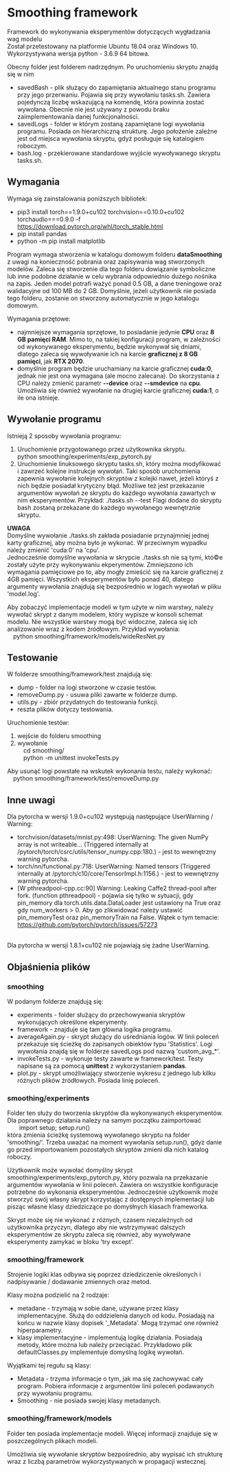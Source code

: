 
# Smoothing framework

Framework do wykonywania eksperymentów dotyczących wygładzania wag modelu<br>
Został przetestowany na platformie Ubuntu 18.04 oraz Windows 10. Wykorzystywana wersja python - 3.6.9 64 bitowa.

Obecny folder jest folderem nadrzędnym. Po uruchomieniu skryptu znajdą się w nim
* savedBash - plik służący do zapamiętania aktualnego stanu programu przy jego przerwaniu. Pojawia się przy wywołaniu tasks.sh. Zawiera pojedynczą liczbę wskazującą na komendę, która powinna zostać wywołana. Obecnie nie jest używany z powodu braku zaimplementowania danej funkcjonalności.
* savedLogs - folder w którym zostaną zapamiętane logi wywołania programu. Posiada on hierarchiczną strukturę. Jego położenie zależne jest od miejsca wywołania skryptu, gdyż posługuje się katalogiem roboczym. 
* bash.log - przekierowane standardowe wyjście wywoływanego skryptu tasks.sh.

## Wymagania 

Wymaga się zainstalowania poniższych bibliotek:
* pip3 install torch==1.9.0+cu102 torchvision==0.10.0+cu102 torchaudio===0.9.0 -f https://download.pytorch.org/whl/torch_stable.html
* pip install pandas
* python -m pip install matplotlib

Program wymaga stworzenia w katalogu domowym folderu **dataSmoothing** z uwagi na konieczność pobrania oraz zapisywania wag stworzonych modelów.
Zaleca się stworzenie dla tego folderu dowiązanie symboliczne lub inne podobne działanie w celu wybrania odpowiednio dużego nośnika na zapis.
Jeden model potrafi ważyć ponad 0.5 GB, a dane treningowe oraz walidacyjne od 100 MB do 2 GB.
Domyślnie, jeżeli użytkownik nie posiada tego folderu, zostanie on stworzony automatycznie w jego katalogu domowym.

Wymagania przętowe:
* najmniejsze wymagania sprzętowe, to posiadanie jedynie **CPU** oraz **8 GB pamięci RAM**. Mimo to, na takiej konfiguracji program, w zależności od wykonywanego eksperymentu, będzie wykonywał się dniami, dlatego zaleca się wywoływanie ich na karcie **graficznej z 8 GB pamięci**, jak **RTX 2070**.
* domyślnie program będzie uruchamiany na karcie graficznej **cuda:0**, jednak nie jest ona wymagana (ale mocno zalecana). Do skorzystania z CPU należy zmienić parametr **--device** oraz **--smdevice** na **cpu**. Umożliwia się również wywołanie na drugiej karcie graficznej **cuda:1**, o ile ona istnieje.

## Wywołanie programu

Istnieją 2 sposoby wywołania programu:
1. Uruchomienie przygotowanego przez użytkownika skryptu. <br>
    python smoothing/experiments/exp_pytorch.py
2. Uruchomienie linuksowego skryptu tasks.sh, który można modyfikować i zawrzeć kolejne instrukcje wywołań. Taki sposób uruchomienia zapewnia wywołanie kolejnych skryptów z kolejki nawet, jeżeli któryś z nich będzie posiadał krytyczny błąd.
Możliwe też jest przekazanie argumentów wywołań ze skryptu do każdego wywołania zawartych w nim eksperymentów. Przykład:
    ./tasks.sh --test
Flagi dodane do skryptu bash zostaną przekazane do każdego wywołanego wewnętrznie skryptu.

__UWAGA__ <br>
Domyślne wywołanie ./tasks.sh zakłada posiadanie przynajmniej jednej karty graficznej, aby można było je wykonać. 
W przeciwnym wypadku należy zmienić 'cuda:0' na 'cpu'. <br>
Jednocześnie domyślne wywołania w skrypcie ./tasks.sh nie są tymi, któ©e zostały użyte przy wykonywaniu ekperymentów.
Zmniejszono ich wymagania pamięciowe po to, aby mogły zmieścić się na karcie graficznej z 4GB pamięci.
Wszystkich eksperymentów było ponad 40, dlatego argumenty wywołania znajdują się bezpośrednio w logach wywołań w pliku 'model.log'.


Aby zobaczyć implementacje modeli w tym użyte w nim warstwy, należy wywołać skrypt z danym modelem, który wypisze w konsoli schemat modelu. Nie wszystkie warstwy mogą być widoczne, zaleca się ich analizowanie wraz z kodem źródłowym.
Przykład wywołania: <br>
&emsp;python smoothing/framework/models/wideResNet.py

## Testowanie

W folderze smoothing/framework/test znajdują się:
* dump - folder na logi stworzone w czasie testów.
* removeDump.py - usuwa pliki zawarte w folderze dump.
* utils.py - zbiór przydatnych do testowania funkcji.
* reszta plików dotyczy testowania. 

Uruchomienie testów:
1. wejście do folderu smoothing <br>
2. wywołanie <br>
    &emsp;cd smoothing/ <br>
    &emsp;python -m unittest invokeTests.py

Aby usunąć logi powstałe na wskutek wykonania testu, należy wykonać: <br>
&emsp;python smoothing/framework/test/removeDump.py 

## Inne uwagi

Dla pytorcha w wersji 1.9.0+cu102 występują następujące UserWarning / Warning:
+ torchvision/datasets/mnist.py:498: UserWarning: The given NumPy array is not writeable... (Triggered internally at  /pytorch/torch/csrc/utils/tensor_numpy.cpp:180.) - jest to wewnętrzny warning pytorcha.
+ torch/nn/functional.py:718: UserWarning: Named tensors (Triggered internally at  /pytorch/c10/core/TensorImpl.h:1156.) - jest to wewnętrzny warning pytorcha.
+ [W pthreadpool-cpp.cc:90] Warning: Leaking Caffe2 thread-pool after fork. (function pthreadpool) - pojawia się tylko w sytuacji, gdy pin_memory dla torch.utils.data.DataLoader jest ustawiony na True oraz gdy num_workers > 0. Aby go zlikwidować należy ustawić pin_memoryTest oraz pin_memoryTrain na False. Wątek o tym temacie: https://github.com/pytorch/pytorch/issues/57273

<br>
Dla pytorcha w wersji 1.8.1+cu102 nie pojawiają się żadne UserWarning.


## Objaśnienia plików

### **smoothing**

W podanym folderze znajdują się:
* experiments - folder służący do przechowywania skryptów wykonujących określone ekperymenty.
* framework - znajduje się tam główna logika programu.
* averageAgain.py - skrypt służący do uśredniania logów. W linii poleceń przekazuje się ścieżkę do zapisanych obiektów typu 'Statistics'. Logi wywołania znajdą się w folderze savedLogs pod nazwą 'custom_avg_*'.
* invokeTests.py - wykonuje testy zawarte w framework/test. Testy napisane są za pomocą **unittest** z wykorzystaniem **pandas**.
* plot.py - skrypt umożliwiający stworzenie wykresu z jednego lub kilku różnych plików źródłowych. Posiada linię poleceń.

### **smoothing/experiments**

Folder ten służy do tworzenia skryptów dla wykonywanych eksperymentów.
Dla poprawnego działania należy na samym początku zaimportować <br>
&emsp;&emsp;import setup; setup.run()<br>
która zmienia ścieżkę systemową wywołanego skryptu na folder 'smoothing/'. Trzeba uważać na moment wywołania setup.run(), gdyż danie go przed importowaniem pozostałych skryptów zmieni dla nich katalog roboczy.

Użytkownik może wywołać domyślny skrypt smoothing/experiments/exp_pytorch.py, który pozwala na przekazanie argumentów wywołania w linii poleceń. Zawiera on wszystkie konfiguracje potrzebne do wykonania eksperymentów. Jednocześnie użytkownik może stworzyć swój własny skrypt korzystając z dostępnych implementacji lub pisząc własne klasy dziedziczące po domyśłnych klasach frameworka.

Skrypt może się nie wykonać z różnych, czasem niezależnych od użytkownika przyczyn, dlatego aby nie wstrzymywać dalszych eksperymentów ze skryptu zaleca się również, aby wywoływane eksperymenty zamykać w bloku 'try except'.

### **smoothing/framework**

Strojenie logiki klas odbywa się poprzez dziedziczenie określonych i nadpisywanie / dodawanie zmiennych oraz metod.

Klasy można podzielić na 2 rodzaje:
* metadane - trzymają w sobie dane, używane przez klasy implementacyjne. Służą do oddzielenia danych od kodu. Posiadają na końcu w nazwie klasy dopisek '_Metadata'. Mogą trzymać one również hiperparametry.
* klasy implementacyjne - implementują logikę działania. Posiadają metody, które można lub należy przeciążać. Przykładowo plik defaultClasses.py implementuje domyślną logikę wywołań.

Wyjątkami tej regułu są klasy:
* Metadata - trzyma informacje o tym, jak ma się zachowywać cały program. Pobiera informacje z argumentów linii poleceń podawanych przy wywołaniu programu.
* Smoothing - nie posiada swojej klasy metadanych.


### **smoothing/framework/models**

Folder ten posiada implementacje modeli. Więcej informacji znajduje się w poszczególnych plikach modeli.<br>

Umożliwia się wywołanie skryptów bezpośrednio, aby wypisać ich strukturę wraz z liczbą parametrów wykorzystywanych w propagacji wstecznej.
